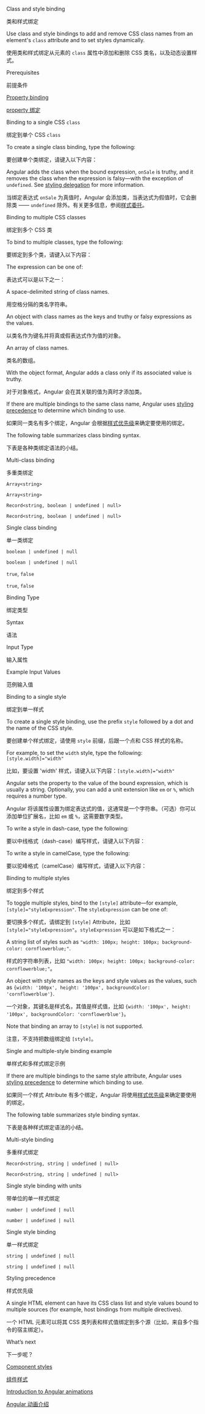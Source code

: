 Class and style binding

类和样式绑定

Use class and style bindings to add and remove CSS class names from an element's `class` attribute and to set styles dynamically.

使用类和样式绑定从元素的 `class` 属性中添加和删除 CSS 类名，以及动态设置样式。

Prerequisites

前提条件

[Property binding](guide/property-binding)

[property 绑定](guide/property-binding)

Binding to a single CSS `class`

绑定到单个 CSS `class`

To create a single class binding, type the following:

要创建单个类绑定，请键入以下内容：

Angular adds the class when the bound expression, `onSale` is truthy, and it removes the class when the expression is falsy—with the exception of `undefined`. See [styling delegation](guide/style-precedence#styling-delegation) for more information.

当绑定表达式 `onSale` 为真值时，Angular 会添加类，当表达式为假值时，它会删除类 —— `undefined` 除外。有关更多信息，参阅[样式委托](guide/style-precedence#styling-delegation)。

Binding to multiple CSS classes

绑定到多个 CSS 类

To bind to multiple classes, type the following:

要绑定到多个类，请键入以下内容：

The expression can be one of:

表达式可以是以下之一：

A space-delimited string of class names.

用空格分隔的类名字符串。

An object with class names as the keys and truthy or falsy expressions as the values.

以类名作为键名并将真或假表达式作为值的对象。

An array of class names.

类名的数组。

With the object format, Angular adds a class only if its associated value is truthy.

对于对象格式，Angular 会在其关联的值为真时才添加类。

If there are multiple bindings to the same class name, Angular uses [styling precedence](guide/style-precedence) to determine which binding to use.

如果同一类名有多个绑定，Angular 会根据[样式优先级](guide/style-precedence)来确定要使用的绑定。

The following table summarizes class binding syntax.

下表是各种类绑定语法的小结。

Multi-class binding

多重类绑定

<code>Array&lt;string></code>

<code>Array&lt;string></code>

<code>Record&lt;string, boolean &verbar; undefined &verbar; null></code>

<code>Record&lt;string, boolean &verbar; undefined &verbar; null></code>

Single class binding

单一类绑定

<code>boolean &verbar; undefined &verbar; null</code>

<code>boolean &verbar; undefined &verbar; null</code>

`true`, `false`

`true`, `false`

Binding Type

绑定类型

Syntax

语法

Input Type

输入属性

Example Input Values

范例输入值

Binding to a single style

绑定到单一样式

To create a single style binding, use the prefix `style` followed by a dot and the name of the CSS style.

要创建单个样式绑定，请使用 `style` 前缀，后跟一个点和 CSS 样式的名称。

For example, to set the `width` style, type the following:  `[style.width]="width"`

比如，要设置 'width' 样式，请键入以下内容：`[style.width]="width"`

Angular sets the property to the value of the bound expression, which is usually a string. Optionally, you can add a unit extension like `em` or `%`, which requires a number type.

Angular 将该属性设置为绑定表达式的值，这通常是一个字符串。（可选）你可以添加单位扩展名，比如 `em` 或 `%`，这需要数字类型。

To write a style in dash-case, type the following:

要以中线格式（dash-case）编写样式，请键入以下内容：

To write a style in camelCase, type the following:

要以驼峰格式（camelCase）编写样式，请键入以下内容：

Binding to multiple styles

绑定到多个样式

To toggle multiple styles, bind to the `[style]` attribute—for example, `[style]="styleExpression"`. The `styleExpression` can be one of:

要切换多个样式，请绑定到 `[style]` Attribute，比如 `[style]="styleExpression"`。`styleExpression` 可以是如下格式之一：

A string list of styles such as `"width: 100px; height: 100px; background-color: cornflowerblue;"`.

样式的字符串列表，比如 `"width: 100px; height: 100px; background-color: cornflowerblue;"`。

An object with style names as the keys and style values as the values, such as `{width: '100px', height: '100px', backgroundColor: 'cornflowerblue'}`.

一个对象，其键名是样式名，其值是样式值，比如 `{width: '100px', height: '100px', backgroundColor: 'cornflowerblue'}`。

Note that binding an array to `[style]` is not supported.

注意，不支持把数组绑定给 `[style]`。

Single and multiple-style binding example

单样式和多样式绑定示例

If there are multiple bindings to the same style attribute, Angular uses [styling precedence](guide/style-precedence) to determine which binding to use.

如果同一个样式 Attribute 有多个绑定，Angular 将使用[样式优先级](guide/style-precedence)来确定要使用的绑定。

The following table summarizes style binding syntax.

下表是各种样式绑定语法的小结。

Multi-style binding

多重样式绑定

<code>Record&lt;string, string &verbar; undefined &verbar; null></code>

<code>Record&lt;string, string &verbar; undefined &verbar; null></code>

Single style binding with units

带单位的单一样式绑定

<code>number &verbar; undefined &verbar; null</code>

<code>number &verbar; undefined &verbar; null</code>

Single style binding

单一样式绑定

<code>string &verbar; undefined &verbar; null</code>

<code>string &verbar; undefined &verbar; null</code>

Styling precedence

样式优先级

A single HTML element can have its CSS class list and style values bound to multiple sources \(for example, host bindings from multiple directives\).

一个 HTML 元素可以将其 CSS 类列表和样式值绑定到多个源（比如，来自多个指令的宿主绑定）。

What’s next

下一步呢？

[Component styles](/guide/component-styles)

[组件样式](/guide/component-styles)

[Introduction to Angular animations](/guide/animations)

[Angular 动画介绍](/guide/animations)